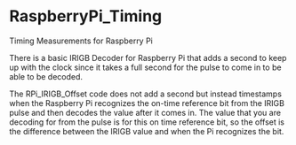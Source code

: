 # RaspberryPi_Timing

Timing Measurements for Raspberry Pi

There is a basic IRIGB Decoder for Raspberry Pi that adds a second to keep up with the clock since it takes a full second for the pulse to come in to be able to be decoded.

The RPi_IRIGB_Offset code does not add a second but instead timestamps when the Raspberry Pi recognizes the on-time reference bit from the IRIGB pulse and then decodes the value after it comes in. The value that you are decoding for from the pulse is for this on time reference bit, so the offset is the difference between the IRIGB value and when the Pi recognizes the bit.

